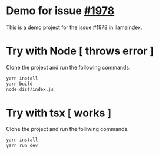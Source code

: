 # Demo for issue [#1978](https://github.com/run-llama/LlamaIndexTS/issues/1978)

This is a demo project for the issue [#1978](https://github.com/run-llama/LlamaIndexTS/issues/1978) in llamaindex.

# Try with Node [ throws error ]

Clone the project and run the following commands.

```sh
yarn install
yarn build
node dist/index.js
```

# Try with tsx [ works ]

Clone the project and run the folliwing commands.

```sh
yarn install
yarn run dev
```
